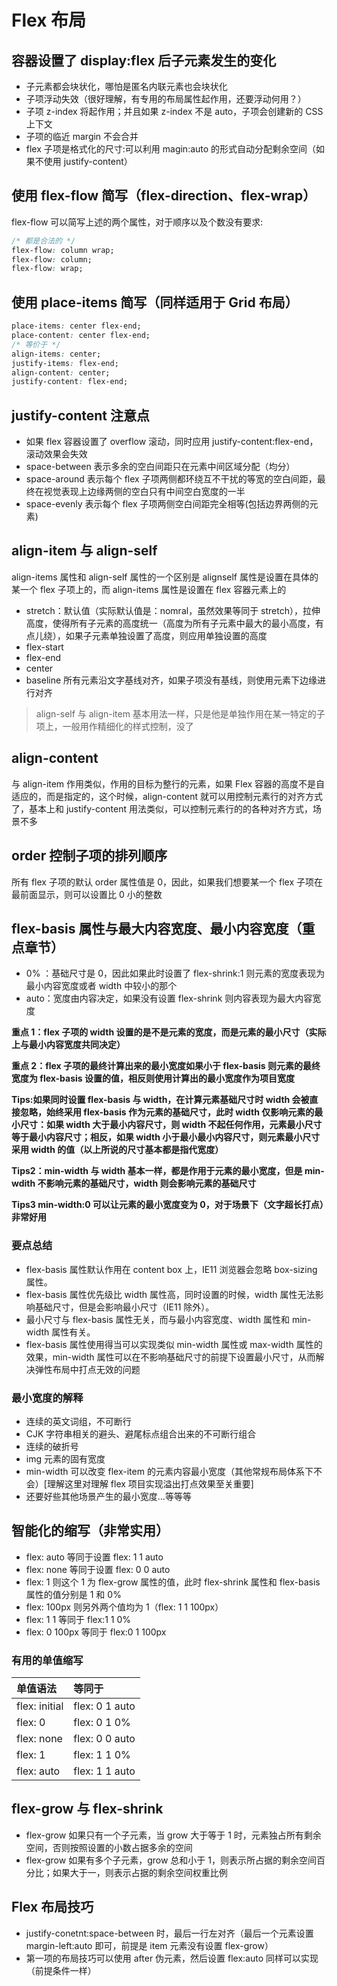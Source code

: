 # Flex 布局

## 容器设置了 display:flex 后子元素发生的变化

- 子元素都会块状化，哪怕是匿名内联元素也会块状化
- 子项浮动失效（很好理解，有专用的布局属性起作用，还要浮动何用？）
- 子项 z-index 将起作用；并且如果 z-index 不是 auto，子项会创建新的 CSS 上下文
- 子项的临近 margin 不会合并
- flex 子项是格式化的尺寸:可以利用 magin:auto 的形式自动分配剩余空间（如果不使用 justify-content）

## 使用 flex-flow 简写（flex-direction、flex-wrap）

flex-flow 可以简写上述的两个属性，对于顺序以及个数没有要求:

```css
/* 都是合法的 */
flex-flow: column wrap;
flex-flow: column;
flex-flow: wrap;
```

## 使用 place-items 简写（同样适用于 Grid 布局）

```css
place-items: center flex-end;
place-content: center flex-end;
/* 等价于 */
align-items: center;
justify-items: flex-end;
align-content: center;
justify-content: flex-end;
```

## justify-content 注意点

- 如果 flex 容器设置了 overflow 滚动，同时应用 justify-content:flex-end，滚动效果会失效
- space-between 表示多余的空白间距只在元素中间区域分配（均分）
- space-around 表示每个 flex 子项两侧都环绕互不干扰的等宽的空白间距，最终在视觉表现上边缘两侧的空白只有中间空白宽度的一半
- space-evenly 表示每个 flex 子项两侧空白间距完全相等(包括边界两侧的元素)

## align-item 与 align-self

align-items 属性和 align-self 属性的一个区别是 alignself 属性是设置在具体的某一个 flex 子项上的，而 align-items 属性是设置在 flex 容器元素上的

- stretch：默认值（实际默认值是：nomral，虽然效果等同于 stretch），拉伸高度，使得所有子元素的高度统一（高度为所有子元素中最大的最小高度，有点儿绕），如果子元素单独设置了高度，则应用单独设置的高度
- flex-start
- flex-end
- center
- baseline 所有元素沿文字基线对齐，如果子项没有基线，则使用元素下边缘进行对齐

> align-self 与 align-item 基本用法一样，只是他是单独作用在某一特定的子项上，一般用作精细化的样式控制，没了

## align-content

与 align-item 作用类似，作用的目标为整行的元素，如果 Flex 容器的高度不是自适应的，而是指定的，这个时候，align-content 就可以用控制元素行的对齐方式了，基本上和 justify-content 用法类似，可以控制元素行的的各种对齐方式，场景不多

## order 控制子项的排列顺序

所有 flex 子项的默认 order 属性值是 0，因此，如果我们想要某一个 flex 子项在最前面显示，则可以设置比 0 小的整数

## flex-basis 属性与最大内容宽度、最小内容宽度（重点章节）

- 0% ：基础尺寸是 0，因此如果此时设置了 flex-shrink:1 则元素的宽度表现为最小内容宽度或者 width 中较小的那个
- auto：宽度由内容决定，如果没有设置 flex-shrink 则内容表现为最大内容宽度

**重点 1：flex 子项的 width 设置的是不是元素的宽度，而是元素的最小尺寸（实际上与最小内容宽度共同决定）**

**重点 2：flex 子项的最终计算出来的最小宽度如果小于 flex-basis 则元素的最终宽度为 flex-basis 设置的值，相反则使用计算出的最小宽度作为项目宽度**

**Tips:如果同时设置 flex-basis 与 width，在计算元素基础尺寸时 width 会被直接忽略，始终采用 flex-basis 作为元素的基础尺寸，此时 width 仅影响元素的最小尺寸：如果 width 大于最小内容尺寸，则 width 不起任何作用，元素最小尺寸等于最小内容尺寸；相反，如果 width 小于最小最小内容尺寸，则元素最小尺寸采用 width 的值（以上所说的尺寸基本都是指代宽度）**

**Tips2：min-width 与 width 基本一样，都是作用于元素的最小宽度，但是 min-wdith 不影响元素的基础尺寸，width 则会影响元素的基础尺寸**

**Tips3 min-width:0 可以让元素的最小宽度变为 0，对于场景下（文字超长打点）非常好用**

### 要点总结

- flex-basis 属性默认作用在 content box 上，IE11 浏览器会忽略 box-sizing 属性。
- flex-basis 属性优先级比 width 属性高，同时设置的时候，width 属性无法影响基础尺寸，但是会影响最小尺寸（IE11 除外）。
- 最小尺寸与 flex-basis 属性无关，而与最小内容宽度、width 属性和 min-width 属性有关。
- flex-basis 属性使用得当可以实现类似 min-width 属性或 max-width 属性的效果，min-width 属性可以在不影响基础尺寸的前提下设置最小尺寸，从而解决弹性布局中打点无效的问题

### 最小宽度的解释

- 连续的英文词组，不可断行
- CJK 字符串相关的避头、避尾标点组合出来的不可断行组合
- 连续的破折号
- img 元素的固有宽度
- min-width 可以改变 flex-item 的元素内容最小宽度（其他常规布局体系下不会）[理解这里对理解 flex 项目实现溢出打点效果至关重要]
- 还要好些其他场景产生的最小宽度...等等等

## 智能化的缩写（非常实用）

- flex: auto 等同于设置 flex: 1 1 auto
- flex: none 等同于设置 flex: 0 0 auto
- flex: 1 则这个 1 为 flex-grow 属性的值，此时 flex-shrink 属性和 flex-basis 属性的值分别是 1 和 0%
- flex: 100px 则另外两个值均为 1（flex: 1 1 100px）
- flex: 1 1 等同于 flex:1 1 0%
- flex: 0 100px 等同于 flex:0 1 100px

### 有用的单值缩写

| 单值语法      | 等同于         |
| :------------ | :------------- |
| flex: initial | flex: 0 1 auto |
| flex: 0       | flex: 0 1 0%   |
| flex: none    | flex: 0 0 auto |
| flex: 1       | flex: 1 1 0%   |
| flex: auto    | flex: 1 1 auto |

## flex-grow 与 flex-shrink

- flex-grow 如果只有一个子元素，当 grow 大于等于 1 时，元素独占所有剩余空间，否则按照设置的小数占据多余的空间
- flex-grow 如果有多个子元素，grow 总和小于 1，则表示所占据的剩余空间百分比；如果大于一，则表示占据的剩余空间权重比例

## Flex 布局技巧

- justify-conetnt:space-between 时，最后一行左对齐（最后一个元素设置 margin-left:auto 即可，前提是 item 元素没有设置 flex-grow）
- 第一项的布局技巧可以使用 after 伪元素，然后设置 flex:auto 同样可以实现（前提条件一样）
